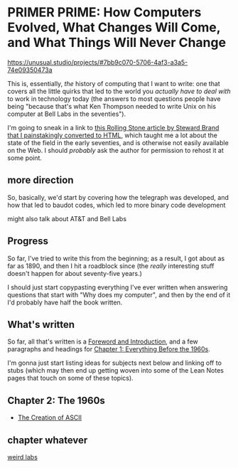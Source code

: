 # PRIMER PRIME: How Computers Evolved, What Changes Will Come, and What Things Will Never Change

https://unusual.studio/projects/#7bb9c070-5706-4af3-a3a5-74e09350473a

This is, essentially, *the* history of computing that I want to write: one that covers all the little quirks that led to the world you *actually have to deal with* to work in technology today (the answers to most questions people have being "because that's what Ken Thompson needed to write Unix on his computer at Bell Labs in the seventies").

I'm going to sneak in a link to [this Rolling Stone article by Steward Brand that I painstakingly converted to HTML](https://github.com/stuartpb/spacewar-article), which taught me a lot about the state of the field in the early seventies, and is otherwise not easily available on the Web. I should *probably* ask the author for permission to rehost it at some point.

## more direction

So, basically, we'd start by covering how the telegraph was developed, and how that led to baudot codes, which led to more binary code development

might also talk about AT&T and Bell Labs

## Progress

So far, I've tried to write this from the beginning; as a result, I got about as far as 1890, and then I hit a roadblock since (the *really* interesting stuff doesn't happen for about seventy-five years.)

I should just start copypasting everything I've ever written when answering questions that start with "Why does my computer", and then by the end of it I'd probably have half the book written.

## What's written

So far, all that's written is a [Foreword and Introduction][], and a few paragraphs and headings for [Chapter 1: Everything Before the 1960s][Chapter 1].

I'm gonna just start listing ideas for subjects next below and linking off to stubs (which may then end up getting woven into some of the Lean Notes pages that touch on some of these topics).

## Chapter 2: The 1960s

- [The Creation of ASCII][]

[Foreword and Introduction]: 6d55f6fb-496b-40d9-9058-d5443e0917e7.md
[Chapter 1]: a179f84c-0e82-42e2-8b51-ba866242c786.md
[The Creation of ASCII]: 55eeb6e3-618a-4105-99dd-c57150bbcd29.md

## chapter whatever

[weird labs](862ddfe8-e5f9-499c-a1e5-5ee27f0facbf.md)
